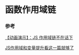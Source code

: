 # 函数作用域链

### 参考

[【动画演示】：JS 作用域链不在话下](https://github.com/qq449245884/xiaozhi/issues/174)

[JS作用域和变量提升看这一篇就够了](https://juejin.im/post/5ec21f205188256d5324e1a8)

